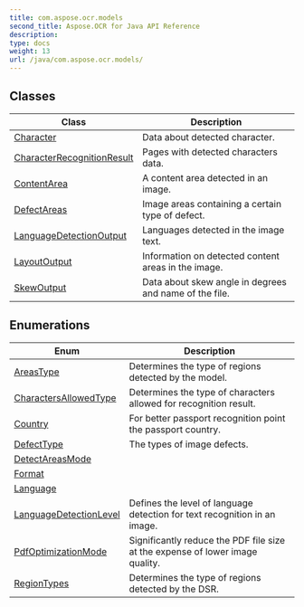 ```yaml
---
title: com.aspose.ocr.models
second_title: Aspose.OCR for Java API Reference
description: 
type: docs
weight: 13
url: /java/com.aspose.ocr.models/
---
```



## Classes

| Class | Description |
| --- | --- |
| [Character](../com.aspose.ocr.models/character/) | Data about detected character. |
| [CharacterRecognitionResult](../com.aspose.ocr.models/characterrecognitionresult/) | Pages with detected characters data. |
| [ContentArea](../com.aspose.ocr.models/contentarea/) | A content area detected in an image. |
| [DefectAreas](../com.aspose.ocr.models/defectareas/) | Image areas containing a certain type of defect. |
| [LanguageDetectionOutput](../com.aspose.ocr.models/languagedetectionoutput/) | Languages detected in the image text. |
| [LayoutOutput](../com.aspose.ocr.models/layoutoutput/) | Information on detected content areas in the image. |
| [SkewOutput](../com.aspose.ocr.models/skewoutput/) | Data about skew angle in degrees and name of the file. |

## Enumerations

| Enum | Description |
| --- | --- |
| [AreasType](../com.aspose.ocr.models/areastype/) | Determines the type of regions detected by the model. |
| [CharactersAllowedType](../com.aspose.ocr.models/charactersallowedtype/) | Determines the type of characters allowed for recognition result. |
| [Country](../com.aspose.ocr.models/country/) | For better passport recognition point the passport country. |
| [DefectType](../com.aspose.ocr.models/defecttype/) | The types of image defects. |
| [DetectAreasMode](../com.aspose.ocr.models/detectareasmode/) |  |
| [Format](../com.aspose.ocr.models/format/) |  |
| [Language](../com.aspose.ocr.models/language/) |  |
| [LanguageDetectionLevel](../com.aspose.ocr.models/languagedetectionlevel/) | Defines the level of language detection for text recognition in an image. |
| [PdfOptimizationMode](../com.aspose.ocr.models/pdfoptimizationmode/) | Significantly reduce the PDF file size at the expense of lower image quality. |
| [RegionTypes](../com.aspose.ocr.models/regiontypes/) | Determines the type of regions detected by the DSR. |

